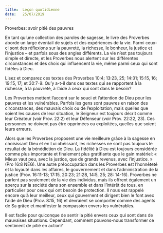 ```yaml
---
title:  Leçon quotidienne
date:   25/07/2019
---
```


Proverbes: avoir pitié des pauvres

En tant qu’une collection des paroles de sagesse, le livre des Proverbes aborde un large éventail de sujets et des expériences de la vie. Parmi ceux-ci sont des réflexions sur la pauvreté, la richesse, le bonheur, la justice et l’injustice – et parfois sous des angles différents. La vie n’est pas toujours simple et directe, et les Proverbes nous alertent sur les différentes circonstances et des choix qui influencent la vie, même parmi ceux qui sont fidèles à Dieu.

Lisez et comparez ces textes des Proverbes 10:4; 13:23, 25; 14:31; 15:15, 16; 19:15, 17; et 30:7-9. Qu’y a-t-il dans ces textes qui se rapportent à la richesse, à la pauvreté, à l’aide à ceux qui sont dans le besoin?

Les Proverbes mettent l’accent sur le souci et l’attention de Dieu pour les pauvres et les vulnérables. Parfois les gens sont pauvres en raison des circonstances, des mauvais choix ou de l’exploitation, mais quelles que soient les causes de leur situation, le Seigneur est toujours décrit comme leur Créateur (voir Prov. 22:2) et leur Défenseur (voir Prov. 22:22, 23). Ces personnes ne doivent pas être opprimées ou exploitées, quelles que soient leurs erreurs.

Alors que les Proverbes proposent une vie meilleure grâce à la sagesse en choisissant Dieu et en Lui obéissant, les richesses ne sont pas toujours le résultat de la bénédiction de Dieu. La fidélité à Dieu est toujours considérée comme plus importante et finalement plus gratifiante que le gain matériel: « Mieux vaut peu, avec la justice, que de grands revenus, avec l’injustice. » (Pro 16:8 NEG). Une autre préoccupation dans les Proverbes est l’honnêteté et la loyauté dans les affaires, le gouvernement et dans l’administration de la justice (Prov. 16:11-13; 17:15, 20:23; 21:28, 14:5, 25; 28: 14-16). Proverbes ne parlent pas seulement de la vie des individus, mais ils offrent également un aperçu sur la société dans son ensemble et dans l’intérêt de tous, en particulier pour ceux qui ont besoin de protection. Il nous est rappelé encore qu’à leur meilleur, ceux qui gouvernent et dirigent bien le font avec l’aide de Dieu (Prov. 8:15, 16) et devraient se comporter comme des agents de Sa grâce et manifester la compassion envers les vulnérables.

Il est facile pour quiconque de sentir la pitié envers ceux qui sont dans de mauvaises situations. Cependant, comment pouvons-nous transformer ce sentiment de pitié en action?